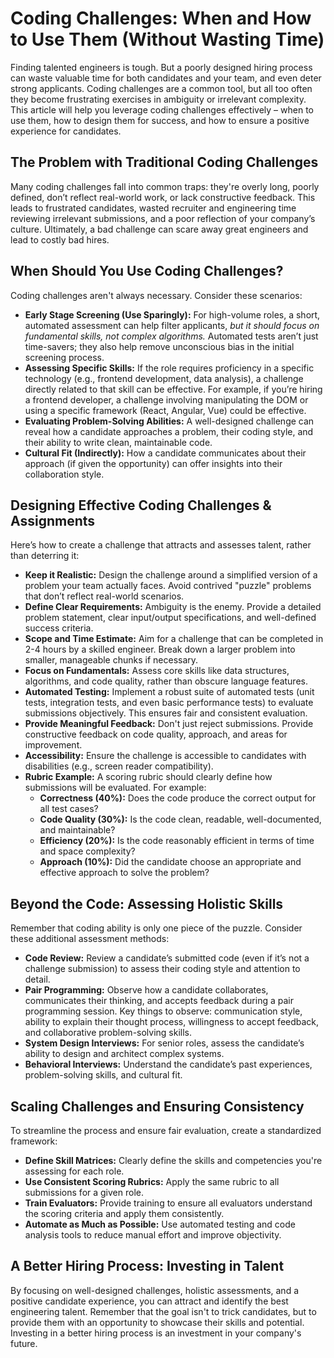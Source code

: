 # Coding Challenges: When and How to Use Them (Without Wasting Time)

Finding talented engineers is tough. But a poorly designed hiring process can waste valuable time for both candidates and your team, and even deter strong applicants. Coding challenges are a common tool, but all too often they become frustrating exercises in ambiguity or irrelevant complexity. This article will help you leverage coding challenges effectively – when to use them, how to design them for success, and how to ensure a positive experience for candidates.

## The Problem with Traditional Coding Challenges

Many coding challenges fall into common traps: they're overly long, poorly defined, don’t reflect real-world work, or lack constructive feedback. This leads to frustrated candidates, wasted recruiter and engineering time reviewing irrelevant submissions, and a poor reflection of your company’s culture.  Ultimately, a bad challenge can scare away great engineers and lead to costly bad hires.

## When Should You Use Coding Challenges?

Coding challenges aren't always necessary. Consider these scenarios:

* **Early Stage Screening (Use Sparingly):** For high-volume roles, a short, automated assessment can help filter applicants, *but it should focus on fundamental skills, not complex algorithms.* Automated tests aren’t just time-savers; they also help remove unconscious bias in the initial screening process.
* **Assessing Specific Skills:** If the role requires proficiency in a specific technology (e.g., frontend development, data analysis), a challenge directly related to that skill can be effective. For example, if you’re hiring a frontend developer, a challenge involving manipulating the DOM or using a specific framework (React, Angular, Vue) could be effective.
* **Evaluating Problem-Solving Abilities:** A well-designed challenge can reveal how a candidate approaches a problem, their coding style, and their ability to write clean, maintainable code.
* **Cultural Fit (Indirectly):**  How a candidate communicates about their approach (if given the opportunity) can offer insights into their collaboration style.



## Designing Effective Coding Challenges & Assignments

Here’s how to create a challenge that attracts and assesses talent, rather than deterring it:

* **Keep it Realistic:**  Design the challenge around a simplified version of a problem your team actually faces. Avoid contrived "puzzle" problems that don’t reflect real-world scenarios.
* **Define Clear Requirements:** Ambiguity is the enemy. Provide a detailed problem statement, clear input/output specifications, and well-defined success criteria.
* **Scope and Time Estimate:** Aim for a challenge that can be completed in 2-4 hours by a skilled engineer. Break down a larger problem into smaller, manageable chunks if necessary.
* **Focus on Fundamentals:**  Assess core skills like data structures, algorithms, and code quality, rather than obscure language features.
* **Automated Testing:**  Implement a robust suite of automated tests (unit tests, integration tests, and even basic performance tests) to evaluate submissions objectively. This ensures fair and consistent evaluation.
* **Provide Meaningful Feedback:** Don't just reject submissions.  Provide constructive feedback on code quality, approach, and areas for improvement. 
* **Accessibility:** Ensure the challenge is accessible to candidates with disabilities (e.g., screen reader compatibility).
* **Rubric Example:**  A scoring rubric should clearly define how submissions will be evaluated.  For example:
    * **Correctness (40%):** Does the code produce the correct output for all test cases?
    * **Code Quality (30%):** Is the code clean, readable, well-documented, and maintainable?
    * **Efficiency (20%):** Is the code reasonably efficient in terms of time and space complexity?
    * **Approach (10%):**  Did the candidate choose an appropriate and effective approach to solve the problem?



## Beyond the Code: Assessing Holistic Skills

Remember that coding ability is only one piece of the puzzle. Consider these additional assessment methods:

* **Code Review:** Review a candidate’s submitted code (even if it’s not a challenge submission) to assess their coding style and attention to detail.
* **Pair Programming:** Observe how a candidate collaborates, communicates their thinking, and accepts feedback during a pair programming session. Key things to observe: communication style, ability to explain their thought process, willingness to accept feedback, and collaborative problem-solving skills.
* **System Design Interviews:**  For senior roles, assess the candidate’s ability to design and architect complex systems.
* **Behavioral Interviews:**  Understand the candidate’s past experiences, problem-solving skills, and cultural fit.

## Scaling Challenges and Ensuring Consistency

To streamline the process and ensure fair evaluation, create a standardized framework:

* **Define Skill Matrices:** Clearly define the skills and competencies you're assessing for each role.
* **Use Consistent Scoring Rubrics:**  Apply the same rubric to all submissions for a given role.
* **Train Evaluators:** Provide training to ensure all evaluators understand the scoring criteria and apply them consistently.
* **Automate as Much as Possible:** Use automated testing and code analysis tools to reduce manual effort and improve objectivity.




## A Better Hiring Process:  Investing in Talent

By focusing on well-designed challenges, holistic assessments, and a positive candidate experience, you can attract and identify the best engineering talent.  Remember that the goal isn't to trick candidates, but to provide them with an opportunity to showcase their skills and potential.  Investing in a better hiring process is an investment in your company's future.